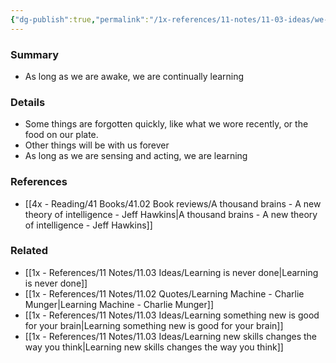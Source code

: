 ```yaml
---
{"dg-publish":true,"permalink":"/1x-references/11-notes/11-03-ideas/we-learn-continously-throughout-our-lives/","title":"We learn continously throughout our lives","dgShowBacklinks":false}
---
```



### Summary
- As long as we are awake, we are continually learning
### Details
- Some things are forgotten quickly, like what we wore recently, or the food on our plate. 
- Other things will be with us forever
- As long as we are sensing and acting, we are learning

### References
- [[4x - Reading/41 Books/41.02 Book reviews/A thousand brains - A new theory of intelligence - Jeff Hawkins\|A thousand brains - A new theory of intelligence - Jeff Hawkins]]

### Related
- [[1x - References/11 Notes/11.03 Ideas/Learning is never done\|Learning is never done]]
- [[1x - References/11 Notes/11.02 Quotes/Learning Machine - Charlie Munger\|Learning Machine - Charlie Munger]]
- [[1x - References/11 Notes/11.03 Ideas/Learning something new is good for your brain\|Learning something new is good for your brain]]
- [[1x - References/11 Notes/11.03 Ideas/Learning new skills changes the way you think\|Learning new skills changes the way you think]]